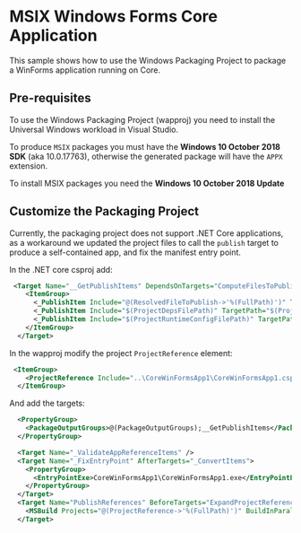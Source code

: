 # MSIX Windows Forms Core Application

This sample shows how to use the Windows Packaging Project to package a WinForms application running on Core.

## Pre-requisites

To use the Windows Packaging Project (wapproj) you need to install the Universal Windows workload in Visual Studio.

To produce `MSIX` packages you must have the **Windows 10 October 2018 SDK** (aka 10.0.17763), otherwise the generated package will have the `APPX` extension.

To install MSIX packages you need  the **Windows 10 October 2018 Update**

## Customize the Packaging Project

Currently, the packaging project does not support .NET Core applications, as a workaround we updated the project files to call the `publish` target to produce a self-contained app, and fix the manifest entry point. 

In the .NET core csproj add:

```xml
 <Target Name="__GetPublishItems" DependsOnTargets="ComputeFilesToPublish" Returns="@(_PublishItem)">
    <ItemGroup>
      <_PublishItem Include="@(ResolvedFileToPublish->'%(FullPath)')" TargetPath="%(ResolvedFileToPublish.RelativePath)" OutputGroup="__GetPublishItems" />
      <_PublishItem Include="$(ProjectDepsFilePath)" TargetPath="$(ProjectDepsFileName)" />
      <_PublishItem Include="$(ProjectRuntimeConfigFilePath)" TargetPath="$(ProjectRuntimeConfigFileName)" />
    </ItemGroup>
  </Target>
```

In the wapproj modify the project `ProjectReference` element:
```xml
 <ItemGroup>
    <ProjectReference Include="..\CoreWinFormsApp1\CoreWinFormsApp1.csproj" SkipGetTargetFrameworkProperties="true" Properties="RuntimeIdentifier=win-x86;SelfContained=true" />
  </ItemGroup>
```

And add the targets:
```xml
  <PropertyGroup>
    <PackageOutputGroups>@(PackageOutputGroups);__GetPublishItems</PackageOutputGroups>    
  </PropertyGroup>

  <Target Name="_ValidateAppReferenceItems" />
  <Target Name="_FixEntryPoint" AfterTargets="_ConvertItems">
    <PropertyGroup>
      <EntryPointExe>CoreWinFormsApp1\CoreWinFormsApp1.exe</EntryPointExe>
    </PropertyGroup>
  </Target>
  <Target Name="PublishReferences" BeforeTargets="ExpandProjectReferences">
    <MSBuild Projects="@(ProjectReference->'%(FullPath)')" BuildInParallel="$(BuildInParallel)" Targets="Publish" />
  </Target>
```
